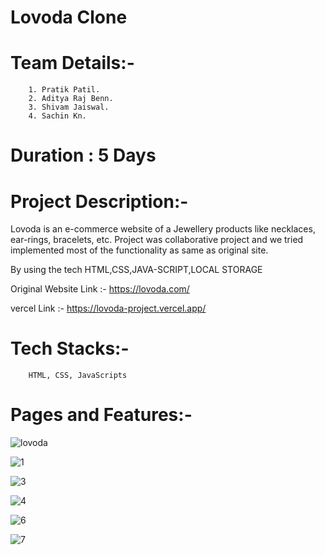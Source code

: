 # Lovoda Clone
# Team Details:-
        1. Pratik Patil.
        2. Aditya Raj Benn.
        3. Shivam Jaiswal.
        4. Sachin Kn.
   
# Duration : 5 Days
# Project Description:-
  Lovoda is an e-commerce website of a Jewellery products like necklaces, ear-rings, bracelets, etc.
  Project was collaborative project and we tried implemented most of the functionality as same as original site.
  
  By using the tech HTML,CSS,JAVA-SCRIPT,LOCAL STORAGE
  
  Original Website Link :- https://lovoda.com/
  
  vercel Link :- https://lovoda-project.vercel.app/
  
# Tech Stacks:- 
        HTML, CSS, JavaScripts 

        
# Pages and Features:- 
![lovoda](https://user-images.githubusercontent.com/113718053/214269925-534052b5-d231-424d-9a48-131af6b35d5a.gif)

![1](https://user-images.githubusercontent.com/113718053/214272882-954c2308-c24f-43da-ae8a-a500bc7d9e0c.png)

![3](https://user-images.githubusercontent.com/113718053/214272916-296de8ed-abbc-4f4c-af85-0df725386eb7.png)

![4](https://user-images.githubusercontent.com/113718053/214272938-fc936b04-f434-4ba1-8eac-a444c2bb3f31.png)

![6](https://user-images.githubusercontent.com/113718053/214272950-c1296a79-4308-4c56-a88a-bd79d6bcef4e.png)

![7](https://user-images.githubusercontent.com/113718053/214272959-15bc594c-187e-4659-ade3-af25bb809528.png)
      
